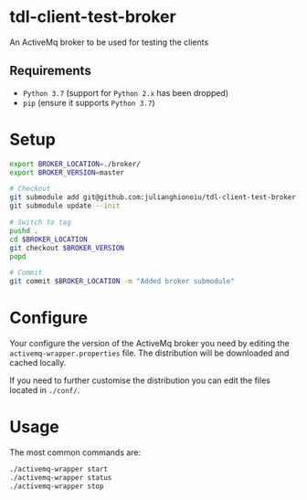 # tdl-client-test-broker
An ActiveMq broker to be used for testing the clients

## Requirements

- `Python 3.7` (support for `Python 2.x` has been dropped)
- `pip` (ensure it supports `Python 3.7`)

# Setup

```bash
export BROKER_LOCATION=./broker/
export BROKER_VERSION=master

# Checkout
git submodule add git@github.com:julianghionoiu/tdl-client-test-broker.git $BROKER_LOCATION
git submodule update --init

# Switch to tag
pushd . 
cd $BROKER_LOCATION
git checkout $BROKER_VERSION
popd

# Commit
git commit $BROKER_LOCATION -m "Added broker submodule"
```

# Configure

Your configure the version of the ActiveMq broker you need by editing the `activemq-wrapper.properties` file.
The distribution will be downloaded and cached locally.

If you need to further customise the distribution you can edit the files located in `./conf/`.


# Usage

The most common commands are:
```bash
./activemq-wrapper start
./activemq-wrapper status
./activemq-wrapper stop
```
